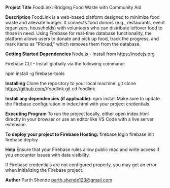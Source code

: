 **Project Title**
FoodLink: Bridging Food Waste with Community Aid

**Description**
FoodLink is a web-based platform designed to minimize food waste and alleviate hunger. It connects food donors (e.g., restaurants, event organizers, households) with volunteers who can distribute leftover food to those in need. Using Firebase for real-time database functionality, the platform allows users to donate and pick up food, track the progress, and mark items as "Picked," which removes them from the database.

**Getting Started**
**Dependencies**
Node.js - Install from https://nodejs.org

Firebase CLI - Install globally via the following command:

npm install -g firebase-tools

**Installing**
Clone the repository to your local machine:
git clone https://github.com/<your-username>/foodlink.git
cd foodlink

**Install any dependencies (if applicable):**
npm install
Make sure to update the Firebase configuration in index.html with your project credentials.

**Executing Program**
To run the project locally, either open index.html directly in your browser or use an editor like VS Code with a live server extension.

**To deploy your project to Firebase Hosting:**
firebase login
firebase init
firebase deploy

**Help**
Ensure that your Firebase rules allow public read and write access if you encounter issues with data visibility.

If Firebase credentials are not configured properly, you may get an error when initializing the Firebase project.

**Author**
Parth Shende
parth.shende123@gmail.com
